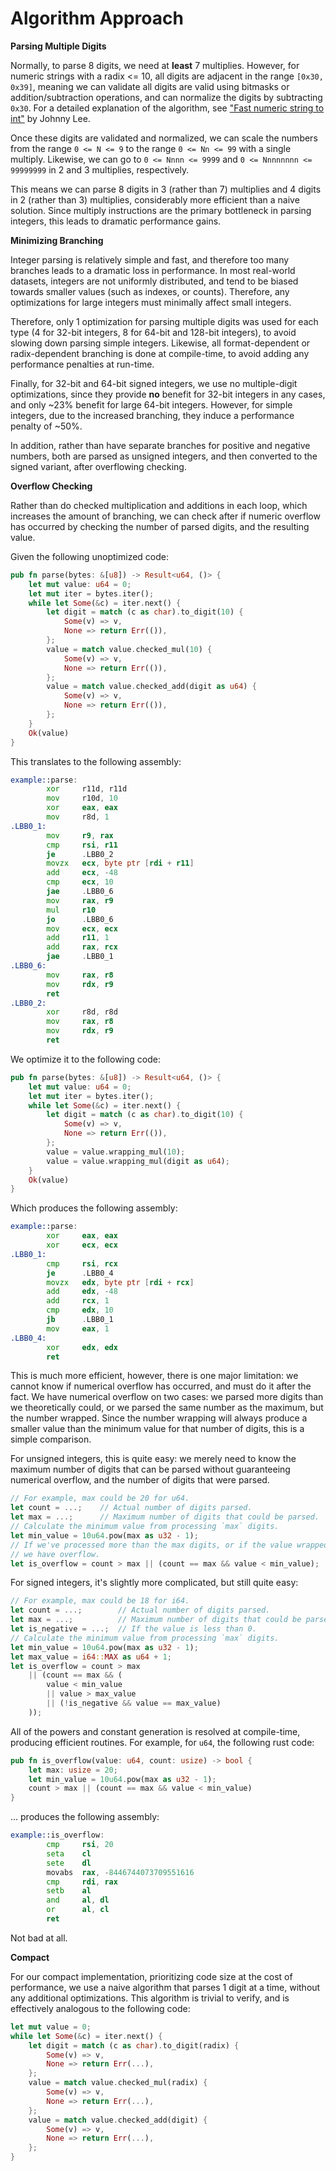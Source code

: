 # Algorithm Approach

**Parsing Multiple Digits**

Normally, to parse 8 digits, we need at **least** 7 multiplies. However, for numeric strings with a radix <= 10, all digits are adjacent in the range `[0x30, 0x39]`, meaning we can validate all digits are valid using bitmasks or addition/subtraction operations, and can normalize the digits by subtracting `0x30`. For a detailed explanation of the algorithm, see ["Fast numeric string to int"](https://johnnylee-sde.github.io/Fast-numeric-string-to-int/) by Johnny Lee.

Once these digits are validated and normalized, we can scale the numbers from the range `0 <= N <= 9` to the range `0 <= Nn <= 99` with a single multiply. Likewise, we can go to `0 <= Nnnn <= 9999` and `0 <= Nnnnnnnn <= 99999999` in 2 and 3 multiplies, respectively.

This means we can parse 8 digits in 3 (rather than 7) multiplies and 4 digits in 2 (rather than 3) multiplies, considerably more efficient than a naive solution. Since multiply instructions are the primary bottleneck in parsing integers, this leads to dramatic performance gains.

**Minimizing Branching**

Integer parsing is relatively simple and fast, and therefore too many branches leads to a dramatic loss in performance. In most real-world datasets, integers are not uniformly distributed, and tend to be biased towards smaller values (such as indexes, or counts). Therefore, any optimizations for large integers must minimally affect small integers.

Therefore, only 1 optimization for parsing multiple digits was used for each type (4 for 32-bit integers, 8 for 64-bit and 128-bit integers), to avoid slowing down parsing simple integers. Likewise, all format-dependent or radix-dependent branching is done at compile-time, to avoid adding any performance penalties at run-time.

Finally, for 32-bit and 64-bit signed integers, we use no multiple-digit optimizations, since they provide **no** benefit for 32-bit integers in any cases, and only ~23% benefit for large 64-bit integers. However, for simple integers, due to the increased branching, they induce a performance penalty of ~50%.

In addition, rather than have separate branches for positive and negative numbers, both are parsed as unsigned integers, and then converted to the signed variant, after overflowing checking.

**Overflow Checking**

Rather than do checked multiplication and additions in each loop, which increases the amount of branching, we can check after if numeric overflow has occurred by checking the number of parsed digits, and the resulting value.

Given the following unoptimized code:

```rust
pub fn parse(bytes: &[u8]) -> Result<u64, ()> {
    let mut value: u64 = 0;
    let mut iter = bytes.iter();
    while let Some(&c) = iter.next() {
        let digit = match (c as char).to_digit(10) {
            Some(v) => v,
            None => return Err(()),
        };
        value = match value.checked_mul(10) {
            Some(v) => v,
            None => return Err(()),
        };
        value = match value.checked_add(digit as u64) {
            Some(v) => v,
            None => return Err(()),
        };
    }
    Ok(value)
}
```

This translates to the following assembly:

```asm
example::parse:
        xor     r11d, r11d
        mov     r10d, 10
        xor     eax, eax
        mov     r8d, 1
.LBB0_1:
        mov     r9, rax
        cmp     rsi, r11
        je      .LBB0_2
        movzx   ecx, byte ptr [rdi + r11]
        add     ecx, -48
        cmp     ecx, 10
        jae     .LBB0_6
        mov     rax, r9
        mul     r10
        jo      .LBB0_6
        mov     ecx, ecx
        add     r11, 1
        add     rax, rcx
        jae     .LBB0_1
.LBB0_6:
        mov     rax, r8
        mov     rdx, r9
        ret
.LBB0_2:
        xor     r8d, r8d
        mov     rax, r8
        mov     rdx, r9
        ret
```

We optimize it to the following code:

```rust
pub fn parse(bytes: &[u8]) -> Result<u64, ()> {
    let mut value: u64 = 0;
    let mut iter = bytes.iter();
    while let Some(&c) = iter.next() {
        let digit = match (c as char).to_digit(10) {
            Some(v) => v,
            None => return Err(()),
        };
        value = value.wrapping_mul(10);
        value = value.wrapping_mul(digit as u64);
    }
    Ok(value)
}
```

Which produces the following assembly:

```asm
example::parse:
        xor     eax, eax
        xor     ecx, ecx
.LBB0_1:
        cmp     rsi, rcx
        je      .LBB0_4
        movzx   edx, byte ptr [rdi + rcx]
        add     edx, -48
        add     rcx, 1
        cmp     edx, 10
        jb      .LBB0_1
        mov     eax, 1
.LBB0_4:
        xor     edx, edx
        ret
```

This is much more efficient, however, there is one major limitation: we cannot know if numerical overflow has occurred, and must do it after the fact. We have numerical overflow on two cases: we parsed more digits than we theoretically could, or we parsed the same number as the maximum, but the number wrapped. Since the number wrapping will always produce a smaller value than the minimum value for that number of digits, this is a simple comparison.

For unsigned integers, this is quite easy: we merely need to know the maximum number of digits that can be parsed without guaranteeing numerical overflow, and the number of digits that were parsed.

```rust
// For example, max could be 20 for u64.
let count = ...;    // Actual number of digits parsed.
let max = ...;      // Maximum number of digits that could be parsed.
// Calculate the minimum value from processing `max` digits.
let min_value = 10u64.pow(max as u32 - 1);
// If we've processed more than the max digits, or if the value wrapped,
// we have overflow.
let is_overflow = count > max || (count == max && value < min_value);
```

For signed integers, it's slightly more complicated, but still quite easy:

```rust
// For example, max could be 18 for i64.
let count = ...;        // Actual number of digits parsed.
let max = ...;          // Maximum number of digits that could be parsed.
let is_negative = ...;  // If the value is less than 0.
// Calculate the minimum value from processing `max` digits.
let min_value = 10u64.pow(max as u32 - 1);
let max_value = i64::MAX as u64 + 1;
let is_overflow = count > max
    || (count == max && (
        value < min_value 
        || value > max_value 
        || (!is_negative && value == max_value)
    ));
```

All of the powers and constant generation is resolved at compile-time, producing efficient routines. For example, for `u64`, the following rust code:

```rust
pub fn is_overflow(value: u64, count: usize) -> bool {
    let max: usize = 20;
    let min_value = 10u64.pow(max as u32 - 1);
    count > max || (count == max && value < min_value)
}
```

... produces the following assembly:

```asm
example::is_overflow:
        cmp     rsi, 20
        seta    cl
        sete    dl
        movabs  rax, -8446744073709551616
        cmp     rdi, rax
        setb    al
        and     al, dl
        or      al, cl
        ret
```

Not bad at all.

**Compact**

For our compact implementation, prioritizing code size at the cost of performance, we use a naive algorithm that parses 1 digit at a time, without any additional optimizations. This algorithm is trivial to verify, and is effectively analogous to the following code:

```rust
let mut value = 0;
while let Some(&c) = iter.next() {
    let digit = match (c as char).to_digit(radix) {
        Some(v) => v,
        None => return Err(...),
    };
    value = match value.checked_mul(radix) {
        Some(v) => v,
        None => return Err(...),
    };
    value = match value.checked_add(digit) {
        Some(v) => v,
        None => return Err(...),
    };
}
```
